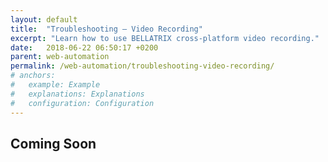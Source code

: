 ```yaml
---
layout: default
title:  "Troubleshooting – Video Recording"
excerpt: "Learn how to use BELLATRIX cross-platform video recording."
date:   2018-06-22 06:50:17 +0200
parent: web-automation
permalink: /web-automation/troubleshooting-video-recording/
# anchors:
#   example: Example
#   explanations: Explanations
#   configuration: Configuration
---
```

Coming Soon
-------

<!-- Example
-------
```java
public class FullPageScreenshotsOnFailTests extends WebTest {
    @Test
    public void promotionsPageOpened_When_PromotionsButtonClicked() {
        app().navigate().to("http://demos.bellatrix.solutions/");
        var promotionsLink = app().create().byLinkText(Anchor.class, "Promotions");
        promotionsLink.click();
    }
}
```

Explanations
------------
If it is turned on the engine will capture video for every test and keep them in case the test failed.

Configuration
-------------
If you open the **testFrameworkSettings.\<env\>.json** file, you find the screenshot properties under **webSettings** section that controls this behaviour.
```json
"webSettings": {
    "videosOnFailEnabled": "true",
    "videosSaveLocation": "user.home/BELLATRIX/Videos"
}
```
You can turn off the making of videos for all tests and specify where the videos to be saved. In the extensibility chapters read more about how you can create custom video recorder or change the saving strategy. -->
